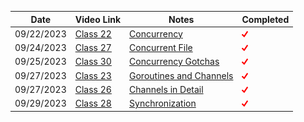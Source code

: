 |Date | Video Link | Notes | Completed |
| ---- | --------- | ------ | -------- |
| 09/22/2023 | [Class 22](https://www.youtube.com/watch?v=A3R-4ZYBqvE&list=PLoILbKo9rG3skRCj37Kn5Zj803hhiuRK6&index=22) | [Concurrency]() | <img src="https://github.com/ACHarrison32/4883-PT-Harrison/blob/main/images.png" width="10">|
| 09/24/2023 | [Class 27](https://www.youtube.com/watch?v=SPD7TykYy5w&list=PLoILbKo9rG3skRCj37Kn5Zj803hhiuRK6&index=27) | [Concurrent File]() | <img src="https://github.com/ACHarrison32/4883-PT-Harrison/blob/main/images.png" width="10">|
| 09/25/2023 | [Class 30](https://www.youtube.com/watch?v=K1hwpNnCJgY&list=PLoILbKo9rG3skRCj37Kn5Zj803hhiuRK6&index=30) | [Concurrency Gotchas]() | <img src="https://github.com/ACHarrison32/4883-PT-Harrison/blob/main/images.png" width="10">|
| 09/27/2023 | [Class 23](https://www.youtube.com/watch?v=zJd7Dvg3XCk&list=PLoILbKo9rG3skRCj37Kn5Zj803hhiuRK6&index=23) | [Goroutines and Channels]() | <img src="https://github.com/ACHarrison32/4883-PT-Harrison/blob/main/images.png" width="10">|
| 09/27/2023 | [Class 26](https://www.youtube.com/watch?v=fCkxKGd6CVQ&list=PLoILbKo9rG3skRCj37Kn5Zj803hhiuRK6&index=26) | [Channels in Detail]() | <img src="https://github.com/ACHarrison32/4883-PT-Harrison/blob/main/images.png" width="10">|
| 09/29/2023 | [Class 28](https://www.youtube.com/watch?v=DtXNSE3Yejg&list=PLoILbKo9rG3skRCj37Kn5Zj803hhiuRK6&index=28) | [Synchronization]() | <img src="https://github.com/ACHarrison32/4883-PT-Harrison/blob/main/images.png" width="10">|
